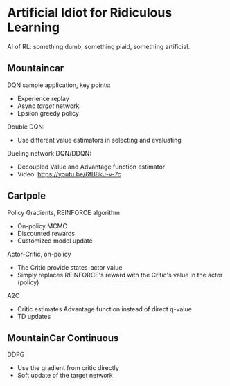 # Artificial Idiot for Ridiculous Learning
AI of RL: something dumb, something plaid,  something artificial. 

## Mountaincar

DQN sample application, key points:
- Experience replay
- Async *target* network
- Epsilon greedy policy

Double DQN:
- Use different value estimators in selecting and evaluating

Dueling network DQN/DDQN:
- Decoupled Value and Advantage function estimator
- Video: https://youtu.be/6fB8kJ-v-7c

## Cartpole

Policy Gradients, REINFORCE algorithm
- On-policy MCMC
- Discounted rewards
- Customized model update

Actor-Critic, on-policy
- The Critic provide states-actor value
- Simply replaces REINFORCE's reward with the Critic's value in the actor (policy)

A2C
- Critic estimates Advantage function instead of direct q-value 
- TD updates

## MountainCar Continuous

DDPG
- Use the gradient from critic directly
- Soft update of the target network




